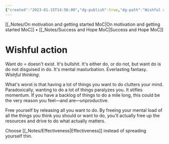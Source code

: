 ```yaml
---
{"created":"2023-01-15T14:56:00","dg-publish":true,"dg-path":"Wishful action.md","permalink":"/wishful-action/","dgPassFrontmatter":true,"updated":"2025-01-19T22:12:56.084+01:00"}
---
```


[[_Notes/On motivation and getting started MoC\|On motivation and getting started MoC]] • [[_Notes/Success and Hope MoC\|Success and Hope MoC]]
# Wishful action
Want do = doesn't exist. It's bullshit. 
It's either do, or do not, but want do is do not disguised in do. It's mental masturbation. Everlasting fantasy. *Wishful thinking*. 

What's worst is that having a lot of things you want to do clutters your mind. Paradoxically, wanting to do a lot of things paralyzes you. It stifles momentum.
If you have a backlog of things to do a mile long, this could be the very reason you feel—and are—unproductive.

Free yourself by releasing all you want to do. By freeing your mental load of all the things you think you should or want to do, you'll actually free up the resources and drive to do what actually matters. 

Choose [[_Notes/Effectiveness\|Effectiveness]] instead of spreading yourself thin.


